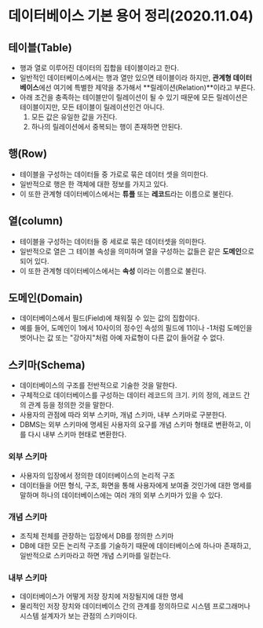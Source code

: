 # 데이터베이스 기본 용어 정리(2020.11.04)

## 테이블(Table)
- 행과 열로 이루어진 데이터의 집합을 테이블이라고 한다. 
- 일반적인 데이터베이스에서는 행과 열만 있으면 테이블이라 하지만, **관계형 데이터베이스**에선 여기에 특별한 제약을 추가해서 **릴레이션(Relation)**이라고 부른다. 
- 아래 조건을 충족하는 테이블만이 릴레이션이 될 수 있기 때문에 모든 릴레이션은 테이블이지만, 모든 테이블이 릴레이션인건 아니다. 	
	1. 모든 값은 유일한 값을 가진다.
	2. 하나의 릴레이션에서 중복되는 행이 존재하면 안된다. 

## 행(Row)
- 테이블을 구성하는 데이터들 중 가로로 묶은 데이터 셋을 의미한다.
- 일반적으로 행은 한 객체에 대한 정보를 가지고 있다. 
- 이 또한 관계형 데이터베이스에서는 **튜플** 또는 **레코드**라는 이름으로 불린다. 

## 열(column)
- 테이블을 구성하는 데이터들 중 세로로 묶은 데이터셋을 의미한다.
- 일반적으로 열은 그 테이블 속성을 의미하며 열을 구성하는 값들은 같은 **도메인**으로 되어 있다. 
- 이 또한 관계형 데이터베이스에서는 **속성**	이라는 이름으로 불린다.

## 도메인(Domain)
- 데이터베이스에서 필드(Field)에 채워질 수 있는 값의 집합이다.
- 예를 들어, 도메인이 1에서 10사이의 정수인 속성의 필드에 11이나 -1처럼 도메인을 벗어나는 값 또는 "강아지"처럼 아예 자료형이 다른 값이 들어갈 수 없다. 

## 스키마(Schema)
- 데이터베이스의 구조를 전반적으로 기술한 것을 말한다. 
- 구체적으로 데이터베이스를 구성하는 데이터 레코드의 크기. 키의 정의, 레코드 간의 관계 등을 정의한 것을 말한다. 
- 사용자의 관점에 따라 외부 스키마, 개념 스키마, 내부 스키마로 구분한다. 
- DBMS는 외부 스키마에 명세된 사용자의 요구를 개념 스키마 형태로 변환하고, 이를 다시 내부 스키마 현태로 변환한다. 

### 외부 스키마
- 사용자의 입장에서 정의한 데이터베이스의 논리적 구조
- 데이터들을 어떤 형식, 구조, 화면을 통해 사용자에게 보여줄 것인가에 대한 명세를 말하며 하나의 데이터베이스에는 여러 개의 외부 스키마가 있을 수 있다. 

### 개념 스키마
- 조직체 전체를 관장하는 입장에서 DB를 정의한 스키마
- DB에 대한 모든 논리적 구조를 기술하기 때문에 데이터베이스에 하나마 존재하고, 일반적으로 스키마라고 하면 개념 스키마를 일컫는다. 

### 내부 스키마
- 데이터베이스가 어떻게 저장 장치에 저장될지에 대한 명세
- 물리적인 저장 장치와 데이터베이스 간의 관계를 정의하므로 시스템 프로그래머나 시스템 설계자가 보는 관점의 스키마이다. 











  
